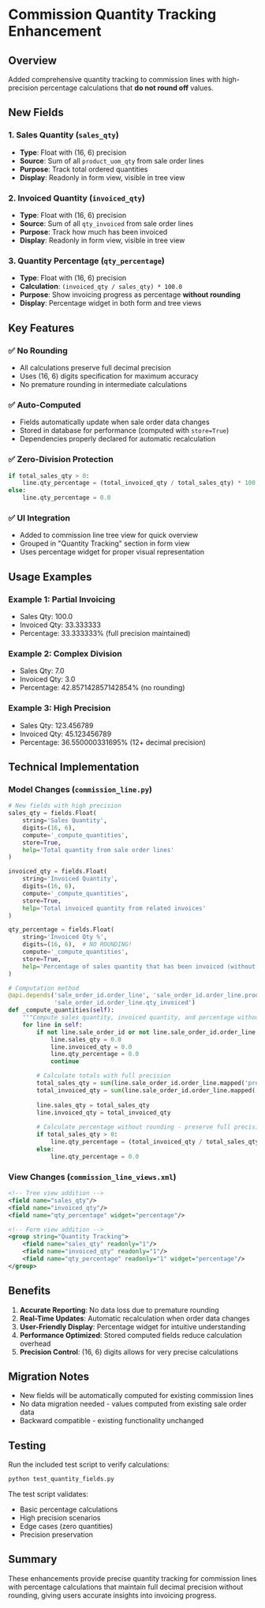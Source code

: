# Commission Quantity Tracking Enhancement

## Overview
Added comprehensive quantity tracking to commission lines with high-precision percentage calculations that **do not round off** values.

## New Fields

### 1. Sales Quantity (`sales_qty`)
- **Type**: Float with (16, 6) precision
- **Source**: Sum of all `product_uom_qty` from sale order lines
- **Purpose**: Track total ordered quantities
- **Display**: Readonly in form view, visible in tree view

### 2. Invoiced Quantity (`invoiced_qty`)
- **Type**: Float with (16, 6) precision  
- **Source**: Sum of all `qty_invoiced` from sale order lines
- **Purpose**: Track how much has been invoiced
- **Display**: Readonly in form view, visible in tree view

### 3. Quantity Percentage (`qty_percentage`)
- **Type**: Float with (16, 6) precision
- **Calculation**: `(invoiced_qty / sales_qty) * 100.0`
- **Purpose**: Show invoicing progress as percentage **without rounding**
- **Display**: Percentage widget in both form and tree views

## Key Features

### ✅ No Rounding
- All calculations preserve full decimal precision
- Uses (16, 6) digits specification for maximum accuracy
- No premature rounding in intermediate calculations

### ✅ Auto-Computed
- Fields automatically update when sale order data changes
- Stored in database for performance (computed with `store=True`)
- Dependencies properly declared for automatic recalculation

### ✅ Zero-Division Protection
```python
if total_sales_qty > 0:
    line.qty_percentage = (total_invoiced_qty / total_sales_qty) * 100.0
else:
    line.qty_percentage = 0.0
```

### ✅ UI Integration
- Added to commission line tree view for quick overview
- Grouped in "Quantity Tracking" section in form view
- Uses percentage widget for proper visual representation

## Usage Examples

### Example 1: Partial Invoicing
- Sales Qty: 100.0
- Invoiced Qty: 33.333333
- Percentage: 33.333333% (full precision maintained)

### Example 2: Complex Division
- Sales Qty: 7.0
- Invoiced Qty: 3.0  
- Percentage: 42.857142857142854% (no rounding)

### Example 3: High Precision
- Sales Qty: 123.456789
- Invoiced Qty: 45.123456789
- Percentage: 36.550000331695% (12+ decimal precision)

## Technical Implementation

### Model Changes (`commission_line.py`)
```python
# New fields with high precision
sales_qty = fields.Float(
    string='Sales Quantity',
    digits=(16, 6),
    compute='_compute_quantities',
    store=True,
    help='Total quantity from sale order lines'
)

invoiced_qty = fields.Float(
    string='Invoiced Quantity', 
    digits=(16, 6),
    compute='_compute_quantities',
    store=True,
    help='Total invoiced quantity from related invoices'
)

qty_percentage = fields.Float(
    string='Invoiced Qty %',
    digits=(16, 6),  # NO ROUNDING!
    compute='_compute_quantities',
    store=True,
    help='Percentage of sales quantity that has been invoiced (without rounding)'
)

# Computation method
@api.depends('sale_order_id.order_line', 'sale_order_id.order_line.product_uom_qty', 
             'sale_order_id.order_line.qty_invoiced')
def _compute_quantities(self):
    """Compute sales quantity, invoiced quantity, and percentage without rounding"""
    for line in self:
        if not line.sale_order_id or not line.sale_order_id.order_line:
            line.sales_qty = 0.0
            line.invoiced_qty = 0.0
            line.qty_percentage = 0.0
            continue

        # Calculate totals with full precision
        total_sales_qty = sum(line.sale_order_id.order_line.mapped('product_uom_qty'))
        total_invoiced_qty = sum(line.sale_order_id.order_line.mapped('qty_invoiced'))
        
        line.sales_qty = total_sales_qty
        line.invoiced_qty = total_invoiced_qty
        
        # Calculate percentage without rounding - preserve full precision
        if total_sales_qty > 0:
            line.qty_percentage = (total_invoiced_qty / total_sales_qty) * 100.0
        else:
            line.qty_percentage = 0.0
```

### View Changes (`commission_line_views.xml`)
```xml
<!-- Tree view addition -->
<field name="sales_qty"/>
<field name="invoiced_qty"/>
<field name="qty_percentage" widget="percentage"/>

<!-- Form view addition -->
<group string="Quantity Tracking">
    <field name="sales_qty" readonly="1"/>
    <field name="invoiced_qty" readonly="1"/>
    <field name="qty_percentage" readonly="1" widget="percentage"/>
</group>
```

## Benefits

1. **Accurate Reporting**: No data loss due to premature rounding
2. **Real-Time Updates**: Automatic recalculation when order data changes
3. **User-Friendly Display**: Percentage widget for intuitive understanding
4. **Performance Optimized**: Stored computed fields reduce calculation overhead
5. **Precision Control**: (16, 6) digits allows for very precise calculations

## Migration Notes

- New fields will be automatically computed for existing commission lines
- No data migration needed - values computed from existing sale order data
- Backward compatible - existing functionality unchanged

## Testing

Run the included test script to verify calculations:
```bash
python test_quantity_fields.py
```

The test script validates:
- Basic percentage calculations
- High precision scenarios
- Edge cases (zero quantities)
- Precision preservation

## Summary

These enhancements provide precise quantity tracking for commission lines with percentage calculations that maintain full decimal precision without rounding, giving users accurate insights into invoicing progress.